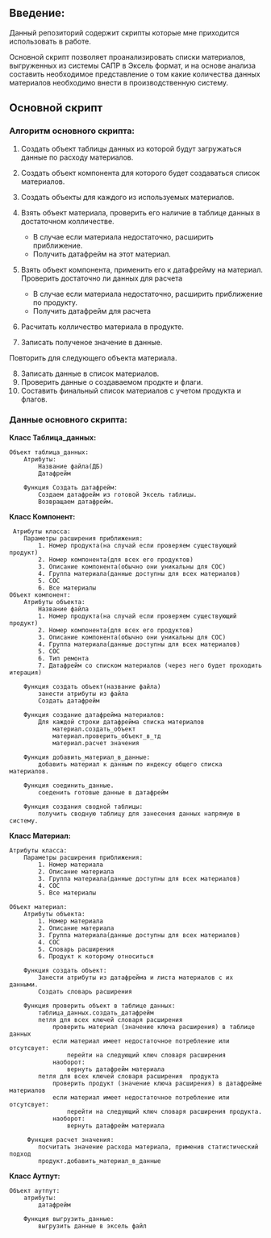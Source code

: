 ## Введение:

Данный репозиторий содержит скрипты которые мне приходится использовать в работе.


Основной скрипт позволяет проанализировать списки материалов, выгруженных из системы САПР в Эксель формат, и на основе анализа составить необходимое представление о том какие количества данных материалов необходимо внести в производственную систему.

## Основной скрипт

### Алгоритм основного скрипта:

1. Создать объект таблицы данных из которой будут загружаться данные по расходу материалов.

2. Создать объект компонента для которого будет создаваться список материалов.

3. Создать объекты для каждого из используемых материалов.

4. Взять объект материала, проверить его наличие в таблице данных в достаточном колличестве.

   * В случае если материала недостаточно, расширить приближение.
   * Получить датафрейм на этот материал.

5. Взять объект компонента, применить его к датафрейму на материал. Проверить достаточно ли данных для расчета
   	* В случае если материала недостаточно, расширить приближение по продукту.
   	* Получить датафрейм для расчета

6. Расчитать колличество материала в продукте.
7. Записать полученое значение в данные.

Повторить для следующего объекта материала.

8. Записать данные в список материалов.
9. Проверить данные о создаваемом продкте и флаги.
10. Составить финальный список материалов с учетом продукта и флагов.

### Данные основного скрипта:

**Класс Таблица_данных:**

    Объект таблица_данных:
        Атрибуты:
            Название файла(ДБ)
            Датафрейм
    
        Функция Создать датафрейм:
            Создаем датафрейм из готовой Эксель таблицы.
            Возвращаем датафрейм.

**Класс Компонент:**

     Атрибуты класса:
        Параметры расширения приближения:
            1. Номер продукта(на случай если проверяем существующий продукт)
            2. Номер компонента(для всех его продуктов)
            3. Описание компонента(обычно они уникальны для СОС)
            4. Группа материала(данные доступны для всех материалов)
            5. СОС
            6. Все материалы
    Объект компонент:
        Атрибуты объекта:
            Название файла
            1. Номер продукта(на случай если проверяем существующий продукт)
            2. Номер компонента(для всех его продуктов)
            3. Описание компонента(обычно они уникальны для СОС)
            4. Группа материала(данные доступны для всех материалов)
            5. СОС
            6. Тип ремонта
            7. Датафрейм со списком материалов (через него будет проходить итерация)
            
        Функция создать объект(название файла)
            занести атрибуты из файла
            Создать датафрейм
            
        Функция создание датафрейма материалов:
            Для каждой строки датафрейма списка материалов
                материал.создать_объект
                материал.проверить_объект_в_тд
                материал.расчет значения
            
        Функция добавить_материал_в_данные:
            добавить материал к данным по индексу общего списка материалов.
            
        Функция соединить_данные.
            соеденить готовые данные в датафрейм
            
        Функция создания сводной таблицы:
            получить сводную таблицу для занесения данных напрямую в систему.

**Класс Материал:**

    Атрибуты класса:
        Параметры расширения приближения:
            1. Номер материала
            2. Описание материала
            3. Группа материала(данные доступны для всех материалов)
            4. СОС
            5. Все материалы
            
    Объект материал:
        Атрибуты объекта:
            1. Номер материала
            2. Описание материала
            3. Группа материала(данные доступны для всех материалов)
            4. СОС
            5. Словарь расширения
            6. Продукт к которому относиться
            
        Функция создать объект:
            Занести атрибуты из датафрейма и листа материалов с их данными.
            Создать словарь расширения
        
        Функция проверить объект в таблице данных:
            таблица_данных.создать_датафрейм
            петля для всех ключей словаря расширения    
                проверить материал (значение ключа расширения) в таблице данных
                если материал имеет недостаточное потребление или отсутсвует:
                    перейти на следующий ключ словаря расширения
                наоборот:
                    вернуть датафрейм материала
            петля для всех ключей словаря расширения  продукта   
                проверить продукт (значение ключа расширения) в датафрейме материалов
                если материал имеет недостаточное потребление или отсутсвует:
                    перейти на следующий ключ словаря расширения продукта.
                наоборот:
                    вернуть датафрейм материала
                    
         Функция расчет значения:
            посчитать значение расхода материала, применив статистический подход
            продукт.добавить_материал_в_данные

**Класс Аутпут:**

    Объект аутпут:
        атрибуты:
            датафрейм
        
        Функция выгрузить_данные:
            выгрузить данные в эксель файл

